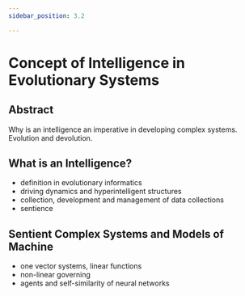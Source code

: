 ```yaml
---
sidebar_position: 3.2

---
```


# Concept of Intelligence in Evolutionary Systems
## Abstract

Why is an intelligence an imperative in developing complex systems. Evolution and devolution.

## What is an Intelligence?

- definition in evolutionary informatics
- driving dynamics and hyperintelligent structures
- collection, development and management of data collections
- sentience

## Sentient Complex Systems and Models of Machine

- one vector systems, linear functions
- non-linear governing
- agents and self-similarity of neural networks
